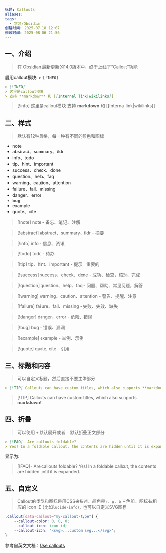 ```yaml
---
标题: Callouts
aliases: 
tags:
  - 学习/Obsidian
创建时间: 2025-07-18 12:07
修改时间: 2025-08-06 21:56
---
```

## 一、介绍

> 在 Obsidian 最新更新的14.0版本中，终于上线了“Callout”功能

启用callout模块: `> [!INFO]`

```Markdown
> [!INFO]
> 这里是callout模块
> 支持 **markdown** 和 [[Internal link|wikilinks]]
```

> [!info]
> 这里是callout模块
> 支持 **markdown** 和 [[Internal link|wikilinks]]

## 二、样式

> 默认有12种风格，每一种有不同的颜色和图标

- note
- abstract、summary、tldr
- info、todo
- tip、hint、important
- success、check、done
- question、help、faq
- warning、caution、attention
- failure、fail、missing
- danger、error
- bug
- example
- quote、cite

> [!note] note - 备忘、笔记、注解

> [!abstract] abstract、summary、tldr - 摘要

> [!info] info - 信息、资讯

> [!todo] todo - 待办

> [!tip] tip、hint、important - 提示、重要的

> [!success] success、check、done - 成功、检查，核对、完成

> [!question] question、help、faq - 问题、帮助、常见问题，解答

> [!warning] warning、caution、attention - 警告、提醒、注意

> [!failure] failure、fail、missing - 失败、失效、缺失

> [!danger] danger、error - 危险、错误

> [!bug] bug - 错误、漏洞

> [!example] example - 举例、示例

> [!quote] quote, cite - 引用

## 三、标题和内容

> 可以自定义标题，然后直接不要主体部分

```markdown
> [!TIP] Callouts can have custom titles, which also supports **markdown**!
```

> [!TIP] Callouts can have custom titles, which also supports **markdown**!

## 四、折叠

> 可以使用 `+` 默认展开或者 `-` 默认折叠正文部分

```markdown
> [!FAQ]- Are callouts foldable?
> Yes! In a foldable callout, the contents are hidden until it is expanded.
```

显示为:

> [!FAQ]- Are callouts foldable?
> Yes! In a foldable callout, the contents are hidden until it is expanded.

## 五、自定义

> Callout的类型和图标是用CSS来描述，颜色是`r, g, b` 三色组，图标有相应的 icon ID (比如`lucide-info`)，也可以自定义SVG图标

```css
.callout[data-callout="my-callout-type"] {
    --callout-color: 0, 0, 0;
    --callout-icon: icon-id;
    --callout-icon: '<svg>...custom svg...</svg>';
}
```

参考自英文文档：[Use callouts](https://help.obsidian.md/callouts)
